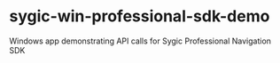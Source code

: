 # sygic-win-professional-sdk-demo
Windows app demonstrating API calls for Sygic Professional Navigation SDK
